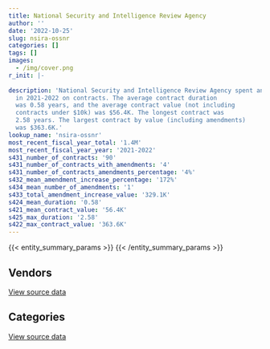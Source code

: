 ```yaml
---
title: National Security and Intelligence Review Agency
author: ''
date: '2022-10-25'
slug: nsira-ossnr
categories: []
tags: []
images:
  - /img/cover.png
r_init: |-
  
description: 'National Security and Intelligence Review Agency spent an estimated $1.4M
  in 2021-2022 on contracts. The average contract duration
  was 0.58 years, and the average contract value (not including
  contracts under $10k) was $56.4K. The longest contract was
  2.58 years. The largest contract by value (including amendments)
  was $363.6K.'
lookup_name: 'nsira-ossnr'
most_recent_fiscal_year_total: '1.4M'
most_recent_fiscal_year_year: '2021-2022'
s431_number_of_contracts: '90'
s431_number_of_contracts_with_amendments: '4'
s431_number_of_contracts_amendments_percentage: '4%'
s432_mean_amendment_increase_percentage: '172%'
s434_mean_number_of_amendments: '1'
s433_total_amendment_increase_value: '329.1K'
s424_mean_duration: '0.58'
s421_mean_contract_value: '56.4K'
s425_max_duration: '2.58'
s422_max_contract_value: '363.6K'
---
```


<script src="/rmarkdown-libs/htmlwidgets/htmlwidgets.js"></script>
<link href="/rmarkdown-libs/datatables-css/datatables-crosstalk.css" rel="stylesheet" />
<script src="/rmarkdown-libs/datatables-binding/datatables.js"></script>
<script src="/rmarkdown-libs/jquery/jquery-3.6.0.min.js"></script>
<link href="/rmarkdown-libs/dt-core-bootstrap/css/dataTables.bootstrap.min.css" rel="stylesheet" />
<link href="/rmarkdown-libs/dt-core-bootstrap/css/dataTables.bootstrap.extra.css" rel="stylesheet" />
<script src="/rmarkdown-libs/dt-core-bootstrap/js/jquery.dataTables.min.js"></script>
<script src="/rmarkdown-libs/dt-core-bootstrap/js/dataTables.bootstrap.min.js"></script>
<link href="/rmarkdown-libs/crosstalk/css/crosstalk.min.css" rel="stylesheet" />
<script src="/rmarkdown-libs/crosstalk/js/crosstalk.min.js"></script>
<script src="/rmarkdown-libs/htmlwidgets/htmlwidgets.js"></script>
<link href="/rmarkdown-libs/datatables-css/datatables-crosstalk.css" rel="stylesheet" />
<script src="/rmarkdown-libs/datatables-binding/datatables.js"></script>
<script src="/rmarkdown-libs/jquery/jquery-3.6.0.min.js"></script>
<link href="/rmarkdown-libs/dt-core-bootstrap/css/dataTables.bootstrap.min.css" rel="stylesheet" />
<link href="/rmarkdown-libs/dt-core-bootstrap/css/dataTables.bootstrap.extra.css" rel="stylesheet" />
<script src="/rmarkdown-libs/dt-core-bootstrap/js/jquery.dataTables.min.js"></script>
<script src="/rmarkdown-libs/dt-core-bootstrap/js/dataTables.bootstrap.min.js"></script>
<link href="/rmarkdown-libs/crosstalk/css/crosstalk.min.css" rel="stylesheet" />
<script src="/rmarkdown-libs/crosstalk/js/crosstalk.min.js"></script>

{{< entity_summary_params >}}
{{< /entity_summary_params >}}

## Vendors

<div id="htmlwidget-1" style="width:100%;height:auto;" class="datatables html-widget"></div>
<script type="application/json" data-for="htmlwidget-1">{"x":{"style":"bootstrap","filter":"none","vertical":false,"data":[["<a href=\"/vendors/altis_human_resources/\">Altis Human Resources<\/a>","<a href=\"/vendors/bell_canada/\">Bell Canada<\/a>","<a href=\"/vendors/canon/\">Canon<\/a>","<a href=\"/vendors/compugen/\">Compugen<\/a>","<a href=\"/vendors/csdc_systems/\">CSDC Systems<\/a>","<a href=\"/vendors/dasco_storage_solutions/\">Dasco Storage Solutions<\/a>","<a href=\"/vendors/dell_computer/\">Dell Computer<\/a>","<a href=\"/vendors/ebsco_canada/\">EBSCO Canada<\/a>","<a href=\"/vendors/ecole_de_langues_abce/\">Ecole De Langues Abce<\/a>","<a href=\"/vendors/lumina_it/\">Lumina IT<\/a>","<a href=\"/vendors/meltwater/\">Meltwater<\/a>","<a href=\"/vendors/nisha_techonologies/\">Nisha Techonologies<\/a>","<a href=\"/vendors/northern_micro/\">Northern Micro<\/a>","<a href=\"/vendors/orbis_risk_consulting/\">Orbis Risk Consulting<\/a>","<a href=\"/vendors/protak_consulting_group/\">Protak Consulting Group<\/a>","<a href=\"/vendors/qmr/\">QMR<\/a>","<a href=\"/vendors/rhea/\">RHEA<\/a>","<a href=\"/vendors/softchoice/\">Softchoice<\/a>","<a href=\"/vendors/stiff_sentences/\">Stiff Sentences<\/a>","<a href=\"/vendors/stoneworks_technologies/\">Stoneworks Technologies<\/a>","<a href=\"/vendors/teknion/\">Teknion<\/a>","<a href=\"/vendors/teksystems_canada/\">TEKsystems Canada<\/a>","<a href=\"/vendors/thomson_reuters/\">Thomson Reuters<\/a>","<a href=\"/vendors/trm_technologies/\">TRM Technologies<\/a>","<a href=\"/vendors/veritaaq_technology_house/\">Veritaaq Technology House<\/a>"],[null,null,null,null,null,null,null,4967.95,10934,1259.26,null,null,null,null,null,null,null,null,null,null,28995.4,null,null,null,null],[96038.7,11656.63,3161.29,132399.76,null,null,161356.2,16309.32,null,15740.74,161138,103836.31,102089.85,null,null,null,30400,14983.8,null,191397.43,24959.1,null,10599.55,null,null],[96038.7,null,12645.15,null,11574.56,31460.9,null,8863.55,null,null,null,17644.23,null,12118.92,19728.11,77292,35595,41,99835.5,null,null,39968.1,21282.7,131039.02,58791.12]],"container":"<table class=\"table table-striped table-hover row-border order-column display\">\n  <thead>\n    <tr>\n      <th>Vendor<\/th>\n      <th>2019-2020<\/th>\n      <th>2020-2021<\/th>\n      <th>2021-2022<\/th>\n    <\/tr>\n  <\/thead>\n<\/table>","options":{"order":[[3,"desc"]],"pageLength":10,"autoWidth":true,"columnDefs":[{"targets":1,"render":"function(data, type, row, meta) {\n    return type !== 'display' ? data : DTWidget.formatCurrency(data, \"$\", 2, 3, \",\", \".\", true, null);\n  }"},{"targets":2,"render":"function(data, type, row, meta) {\n    return type !== 'display' ? data : DTWidget.formatCurrency(data, \"$\", 2, 3, \",\", \".\", true, null);\n  }"},{"targets":3,"render":"function(data, type, row, meta) {\n    return type !== 'display' ? data : DTWidget.formatCurrency(data, \"$\", 2, 3, \",\", \".\", true, null);\n  }"},{"width":"16%","targets":[1,2,3]},{"className":"dt-right","targets":[1,2,3]}],"orderClasses":false}},"evals":["options.columnDefs.0.render","options.columnDefs.1.render","options.columnDefs.2.render"],"jsHooks":[]}</script>
<p class="text-right">
<a href="https://github.com/GoC-Spending/contracts-data/tree/main/data/out/departments/nsira-ossnr/summary_by_fiscal_year_by_vendor.csv" class="source-data-link btn btn-link">View source data</a>
</p>

## Categories

<div id="htmlwidget-2" style="width:100%;height:auto;" class="datatables html-widget"></div>
<script type="application/json" data-for="htmlwidget-2">{"x":{"style":"bootstrap","filter":"none","vertical":false,"data":[["<a href=\"/categories/facilities_and_construction/\">Facilities and construction<\/a>","<a href=\"/categories/office_management/\">Office management<\/a>","<a href=\"/categories/professional_services/\">Professional services<\/a>","<a href=\"/categories/information_technology/\">Information technology<\/a>","<a href=\"/categories/medical/\">Medical<\/a>","<a href=\"/categories/industrial_products_and_services/\">Industrial products and services<\/a>","<a href=\"/categories/human_capital/\">Human capital<\/a>"],[41791.69,60265.4,128459.26,24519.6,null,null,15901.95],[42665.11,48774.98,516905.21,884933.43,null,133692.04,360626.08],[null,47619.9,450116.68,869147.18,1694.89,null,18884.81]],"container":"<table class=\"table table-striped table-hover row-border order-column display\">\n  <thead>\n    <tr>\n      <th>Category<\/th>\n      <th>2019-2020<\/th>\n      <th>2020-2021<\/th>\n      <th>2021-2022<\/th>\n    <\/tr>\n  <\/thead>\n<\/table>","options":{"order":[[3,"desc"]],"dom":"t","pageLength":30,"autoWidth":true,"columnDefs":[{"targets":1,"render":"function(data, type, row, meta) {\n    return type !== 'display' ? data : DTWidget.formatCurrency(data, \"$\", 2, 3, \",\", \".\", true, null);\n  }"},{"targets":2,"render":"function(data, type, row, meta) {\n    return type !== 'display' ? data : DTWidget.formatCurrency(data, \"$\", 2, 3, \",\", \".\", true, null);\n  }"},{"targets":3,"render":"function(data, type, row, meta) {\n    return type !== 'display' ? data : DTWidget.formatCurrency(data, \"$\", 2, 3, \",\", \".\", true, null);\n  }"},{"width":"16%","targets":[1,2,3]},{"className":"dt-right","targets":[1,2,3]}],"orderClasses":false,"lengthMenu":[10,25,30,50,100]}},"evals":["options.columnDefs.0.render","options.columnDefs.1.render","options.columnDefs.2.render"],"jsHooks":[]}</script>
<p class="text-right">
<a href="https://github.com/GoC-Spending/contracts-data/tree/main/data/out/departments/nsira-ossnr/summary_by_fiscal_year_by_category.csv" class="source-data-link btn btn-link">View source data</a>
</p>
